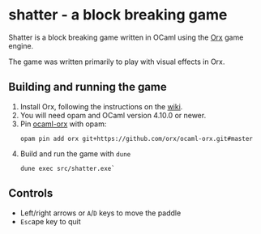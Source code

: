 # shatter - a block breaking game

Shatter is a block breaking game written in OCaml using the
[Orx](https://orx-project.org/) game engine.

The game was written primarily to play with visual effects in Orx.

## Building and running the game

1. Install Orx, following the instructions on the [wiki](https://wiki.orx-project.org/).
1. You will need opam and OCaml version 4.10.0 or newer.
1. Pin [ocaml-orx](https://github.com/orx/ocaml-orx) with opam:
    ```
    opam pin add orx git+https://github.com/orx/ocaml-orx.git#master
    ```
1. Build and run the game with `dune`
    ```
    dune exec src/shatter.exe`
    ```

## Controls

- Left/right arrows or `A`/`D` keys to move the paddle
- `Esc`ape key to quit
